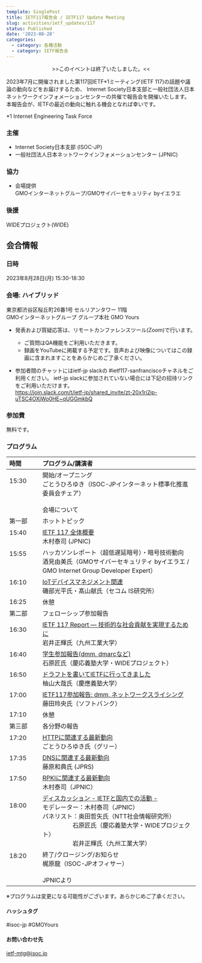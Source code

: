 ```yaml
---
template: SinglePost
title: IETF117報告会 / IETF117 Update Meeting
slug: activities/ietf_updates/117
status: Published
date: '2023-08-28'
categories:
  - category: 各種活動
  - category: IETF報告会
---
```

<span style="color: red; "><div align="center">&gt;&gt;このイベントは終了いたしました。&lt;&lt;</div></span>

2023年7月に開催されました第117回IETF*1ミーティング(IETF 117)の話題や議論の動向などをお届けするため、 Internet Society日本支部と一般社団法人日本ネットワークインフォメーションセンターの共催で報告会を開催いたします。 本報告会が、IETFの最近の動向に触れる機会となれば幸いです。 

*1 Internet Engineering Task Force

### 主催
*  Internet Society日本支部 (ISOC-JP)
*  一般社団法人日本ネットワークインフォメーションセンター (JPNIC) 

### 協力
* 会場提供 <br>  GMOインターネットグループ/GMOサイバーセキュリティ byイエラエ

### 後援
  WIDEプロジェクト(WIDE)

## 会合情報

### 日時
2023年8月28日(月) 15:30-18:30

### 会場: ハイブリッド

東京都渋谷区桜丘町26番1号 セルリアンタワー 11階<br>
GMOインターネットグループ グループ本社 GMO Yours

*  発表および質疑応答は、リモートカンファレンスツール(Zoom)で行います。
   * ご質問はQA機能をご利用いただきます。
   * 録画をYouTubeに掲載する予定です。音声および映像についてはこの録画に含まれますことをあらかじめご了承ください。

* 参加者間のチャットにはietf-jp slackの #ietf117-sanfranciscoチャネルをご利用ください。 ietf-jp slackに参加されていない場合には下記の招待リンクをご利用いただけます。<br>
  https://join.slack.com/t/ietf-jp/shared_invite/zt-20x1ri2ip-uTSC4OXjWo0HE~qUGGmkbQ

### 参加費
  無料です。

### プログラム

| 時間　　　 | プログラム/講演者 | 
|:------------|:---------------------------------------------------|
|  15:30  <br><br><br><br> | 開始/オープニング<br>ごとうひろゆき（ISOC-JPインターネット標準化推進委員会チェア）<br><br> 会場について | 
|  第一部 <br>| ホットトピック | 
|  15:40  <br><br>| [IETF 117 全体概要](/files/IETF117report_overview-03-kimura.pdf) <br> 木村泰司 (JPNIC) | 
|  15:55  <br><br><br>| ハッカソンレポート（超低遅延暗号）・暗号技術動向 <br> 酒見由美氏（GMOサイバーセキュリティ byイエラエ / GMO Internet Group Developer Expert） |  
|  16:10  <br><br>| [IoTデバイスマネジメント関連](/files/IETF117-report-mtg_IoT-device-management.pdf) <br> 磯部光平氏・髙山献氏（セコム IS研究所）| 
|  16:25  <br>| 休憩 | 
|  第二部 <br>| フェローシップ参加報告 | 
|  16:30  <br><br>| [IETF 117 Report ― 技術的な社会貢献を実現するために](/files/IETF117-report-mtg_iwai_v2.pdf) <br> 岩井正輝氏（九州⼯業⼤学） | 
|  16:40  <br><br>| [学生参加報告(dmm, dmarcなど)](/files/IETF117-report-mtg_takuan.pdf) <br> 石原匠氏（慶応義塾大学・WIDEプロジェクト） | 
|  16:50  <br><br>| [ドラフトを書いてIETFに行ってきました](https://docs.google.com/presentation/d/1BKnkS9LQHKHtFjf-wFbLux3TVkrF_q3nyC4hPBj_gJ0/edit?usp=sharing) <br> 柚山大哉氏（慶應義塾大学） | 
|  17:00  <br><br>| [IETF117参加報告: dmm, ネットワークスライシング](/files/IETF117-report-mtg_fujita.pdf) <br> 藤田玲央氏（ソフトバンク） | 
|  17:10  <br>| 休憩 | 
|  第三部 <br>| 各分野の報告 | 
|  17:20  <br><br>| [HTTPに関連する最新動向](/files/IETF117-report-mtg_HTTP_Goto.pdf) <br> ごとうひろゆき氏（グリー）| 
|  17:35  <br><br>| [DNSに関連する最新動向](/files/IETF117-report-mtg_fujiwara.pdf) <br> 藤原和典氏 (JPRS)　 | 
|  17:50  <br><br>| [RPKIに関連する最新動向](/files/IETF117-report-mtg_rpki-kimura-02.pdf) <br> 木村泰司（JPNIC）| 
|  18:00  <br><br><br><br><br> | [ディスカッション - IETFと国内での活動 -](/files/IETF117-report-mtg_discussion-03.pdf) <br> モデレーター：木村泰司（JPNIC）<br> パネリスト：奥田哲矢氏（NTT社会情報研究所）<br> 　　　　　石原匠氏（慶応義塾大学・WIDEプロジェクト）<br> 　　　　　岩井正輝氏（九州⼯業⼤学）| 
|  18:20  <br><br><br><br> | 終了/クロージング/お知らせ <br> 梶原龍（ISOC-JPオフィサー）<br><br> JPNICより| 

※プログラムは変更になる可能性がございます。あらかじめご了承ください。

#### ハッシュタグ

\#isoc-jp \#GMOYours

#### お問い合わせ先
ietf-mtg@isoc.jp
